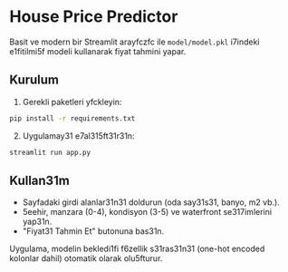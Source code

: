 # House Price Predictor

Basit ve modern bir Streamlit arayfczfc ile `model/model.pkl` i7indeki e1fitilmi5f modeli kullanarak fiyat tahmini yapar.

## Kurulum

1. Gerekli paketleri yfckleyin:
```bash
pip install -r requirements.txt
```

2. Uygulamay31 e7al315ft31r31n:
```bash
streamlit run app.py
```

## Kullan31m
- Sayfadaki girdi alanlar31n31 doldurun (oda say31s31, banyo, m2 vb.).
- 5eehir, manzara (0-4), kondisyon (3-5) ve waterfront se317imlerini yap31n.
- "Fiyat31 Tahmin Et" butonuna bas31n.

Uygulama, modelin bekledi1fi f6zellik s31ras31n31 (one-hot encoded kolonlar dahil) otomatik olarak olu5fturur.
